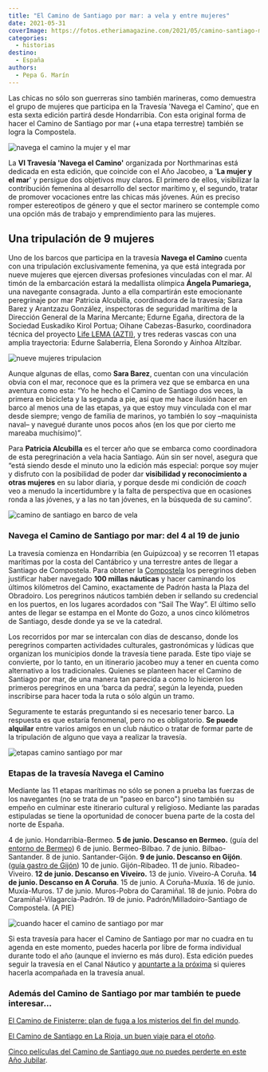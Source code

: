 ```yaml
---
title: "El Camino de Santiago por mar: a vela y entre mujeres"
date: 2021-05-31
coverImage: https://fotos.etheriamagazine.com/2021/05/camino-santiago-mar.jpg
categories: 
  - historias
destino: 
  - España
authors: 
  - Pepa G. Marín
---
```


Las chicas no sólo son guerreras sino también marineras, como demuestra el grupo de mujeres que participa en la Travesía 'Navega el Camino', que en esta sexta edición partirá desde Hondarribia. Con esta original forma de hacer el Camino de Santiago por mar (+una etapa terrestre) también se logra la Compostela.

![navega el camino la mujer y el mar](https://fotos.etheriamagazine.com/2021/05/camino-santiago-mar.jpg "Navega el Camino, itinerario jacobeo por mar.")

La **VI Travesía 'Navega el Camino'** organizada por Northmarinas está dedicada en esta 
edición, que coincide con el Año Jacobeo, a '**La mujer y el mar**' y persigue dos 
objetivos muy claros. El primero de ellos, visibilizar la contribución femenina al 
desarrollo del sector marítimo y, el segundo, tratar de promover vocaciones entre las 
chicas más jóvenes. Aún es preciso romper estereotipos de género y que el sector 
marinero se contemple como una opción más de trabajo y emprendimiento para las mujeres. 

## Una tripulación de 9 mujeres

Uno de los barcos que participa en la travesía **Navega el Camino** cuenta con una 
tripulación exclusivamente femenina, ya que está integrada por nueve mujeres que ejercen 
diversas profesiones vinculadas con el mar. Al timón de la embarcación estará la 
medallista olímpica **Ángela Pumariega,** una navegante consagrada. Junto a ella 
compartirán este emocionante peregrinaje por mar Patricia Alcubilla, coordinadora de la 
travesía; Sara Barez y Arantzazu González, inspectoras de seguridad marítima de la 
Dirección General de la Marina Mercante; Edurne Egaña, directora de la Sociedad 
Euskadiko Kirol Portua; Oihane Cabezas-Basurko, coordinadora técnica del proyecto [Life 
LEMA (AZTI)](https://www.azti.es/proyectos/life-lema/), y tres rederas vascas con una 
amplia trayectoria: Edurne Salaberria, Elena Sorondo y Ainhoa Altzibar. 

![nueve mujeres tripulacion](https://fotos.etheriamagazine.com/2021/05/barcos-camino-santiago-mar.jpg "Uno de los barcos tendrá una tripulación de nueve mujeres.")

Aunque algunas de ellas, como **Sara Barez**, cuentan con una vinculación obvia con el 
mar, reconoce que es la primera vez que se embarca en una aventura como esta: “Yo he 
hecho el Camino de Santiago dos veces, la primera en bicicleta y la segunda a pie, así 
que me hace ilusión hacer en barco al menos una de las etapas, ya que estoy muy 
vinculada con el mar desde siempre; vengo de familia de marinos, yo también lo soy 
–maquinista naval– y navegué durante unos pocos años (en los que por cierto me mareaba 
muchísimo)”. 

Para **Patricia Alcubilla** es el tercer año que se embarca como coordinadora de esta 
peregrinación a vela hacia Santiago. Aún sin ser novel, asegura que “está siendo desde 
el minuto uno la edición más especial: porque soy mujer y disfruto con la posibilidad de 
poder dar **visibilidad y reconocimiento a otras mujeres** en su labor diaria, y porque 
desde mi condición de _coach_ veo a menudo la incertidumbre y la falta de perspectiva 
que en ocasiones ronda a las jóvenes, y a las no tan jóvenes, en la búsqueda de su 
camino”. 

![camino de santiago en barco de vela](https://fotos.etheriamagazine.com/2021/05/Mujeres-Navega-el-Camino.jpg "El Camino de Santiago por mar recorre la cornisa cantábrica.")

### Navega el Camino de Santiago por mar: del 4 al 19 de junio

La travesía comienza en Hondarribia (en Guipúzcoa) y se recorren 11 etapas marítimas por 
la costa del Cantábrico y una terrestre antes de llegar a Santiago de Compostela. Para 
obtener la [Compostela](https://oficinadelperegrino.com/peregrinacion/la-compostela/) 
los peregrinos deben justificar haber navegado **100 millas náuticas** y hacer caminando 
los últimos kilómetros del Camino, exactamente de Padrón hasta la Plaza del Obradoiro. 
Los peregrinos náuticos también deben ir sellando su credencial en los puertos, en los 
lugares acordados con “Sail The Way”. El último sello antes de llegar se estampa en el 
Monte do Gozo, a unos cinco kilómetros de Santiago, desde donde ya se ve la catedral. 

Los recorridos por mar se intercalan con días de descanso, donde los peregrinos 
comparten actividades culturales, gastronómicas y lúdicas que organizan los municipios 
donde la travesía tiene parada. Este tipo viaje se convierte, por lo tanto, en un 
itinerario jacobeo muy a tener en cuenta como alternativo a los tradicionales. Quienes 
se planteen hacer el Camino de Santiago por mar, de una manera tan parecida a como lo 
hicieron los primeros peregrinos en una ‘barca da pedra’, según la leyenda, pueden 
inscribirse para hacer toda la ruta o sólo algún un tramo. 

Seguramente te estarás preguntando si es necesario tener barco. La respuesta es que 
estaría fenomenal, pero no es obligatorio. **Se puede alquilar** entre varios amigos en 
un club náutico o tratar de formar parte de la tripulación de alguno que vaya a realizar 
la travesía. 

![etapas camino santiago por mar](https://fotos.etheriamagazine.com/2021/05/etapas-Navega-el-Camino.jpg "Algunas etapas son de descanso y hay tiempo de actividades turísticas.")

### Etapas de la travesía Navega el Camino

Mediante las 11 etapas marítimas no sólo se ponen a prueba las fuerzas de los navegantes 
(no se trata de un "paseo en barco") sino también su empeño en culminar este itinerario 
cultural y religioso. Mediante las paradas estipuladas se tiene la oportunidad de 
conocer buena parte de la costa del norte de España. 

4 de junio. Hondarribia-Bermeo. **5 de junio. Descanso en Bermeo.** (guía del [entorno 
de 
Bermeo](https://etheriamagazine.com/2020/04/20/avistamiento-cetaceos-bizkaia-vizcaya-pais-vasco/)) 
6 de junio. Bermeo-Bilbao. 7 de junio. Bilbao-Santander. 8 de junio. Santander-Gijón. 
**9 de junio. Descanso en Gijón**. ([guía gastro de 
Gijón](https://etheriamagazine.com/2021/01/25/gijon-y-sus-mejores-sidrerias-restaurantes-pastelerias/)) 
10 de junio. Gijón-Ribadeo. 11 de junio. Ribadeo-Viveiro. **12 de junio. Descanso en 
Viveiro.** 13 de junio. Viveiro-A Coruña. **14 de junio. Descanso en A Coruña**. 15 de 
junio. A Coruña-Muxía. 16 de junio. Muxía-Muros. 17 de junio. Muros-Pobra do Caramiñal. 
18 de junio. Pobra do Caramiñal-Vilagarcía-Padrón. 19 de junio. 
Padrón/Milladoiro-Santiago de Compostela. (A PIE) 

![cuando hacer el camino de santiago por mar](https://fotos.etheriamagazine.com/2021/05/Navega-el-Camino-Santiago.jpg "El Camino de Santiago por mar se puede hacer durante todo el año.")

Si esta travesía para hacer el Camino de Santiago por mar no cuadra en tu agenda en este 
momento, puedes hacerla por libre de forma individual durante todo el año (aunque el 
invierno es más duro). Esta edición puedes seguir la travesía en el Canal Náutico y [apuntarte 
a la próxima](https://rallysailtheway.com/informacion/) si quieres hacerla acompañada en 
la travesía anual. 

### Además del Camino de Santiago por mar también te puede interesar...

[El Camino de Finisterre: plan de fuga a los misterios del fin del 
mundo](https://etheriamagazine.com/2019/03/06/camino-de-finisterre-fairway/). 

[El Camino de Santiago en La Rioja, un buen viaje para el 
otoño](https://etheriamagazine.com/2019/05/01/etapas-que-ver-camino-de-santiago-en-la-rioja/). 

[Cinco películas del Camino de Santiago que no puedes perderte en este Año 
Jubilar](https://etheriamagazine.com/2021/03/04/5-peliculas-del-camino-de-santiago/).
